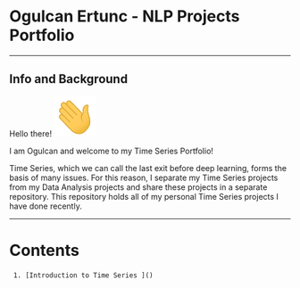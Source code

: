 # Ogulcan Ertunc - NLP Projects Portfolio
---
## Info and Background

Hello there! <img src="https://raw.githubusercontent.com/ABSphreak/ABSphreak/master/gifs/Hi.gif" width="75px">

I am Ogulcan and welcome to my Time Series Portfolio!

Time Series, which we can call the last exit before deep learning, forms the basis of many issues. For this reason, I separate my Time Series projects from my Data Analysis projects and share these projects in a separate repository. This repository holds all of my personal Time Series projects I have done recently.


---

# Contents

     1. [Introduction to Time Series ]() 
